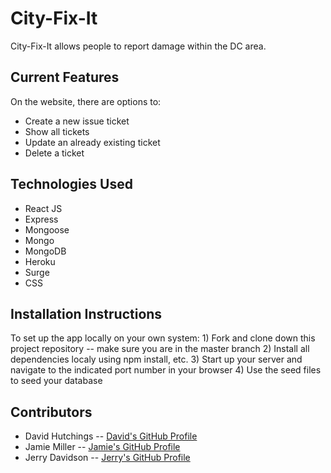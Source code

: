 # City-Fix-It 
City-Fix-It allows people to report damage within the DC area.

## Current Features
On the website, there are options to:
- Create a new issue ticket
- Show all tickets
- Update an already existing ticket
- Delete a ticket

## Technologies Used
- React JS
- Express
- Mongoose
- Mongo
- MongoDB
- Heroku
- Surge
- CSS

## Installation Instructions
To set up the app locally on your own system:
    1) Fork and clone down this project repository -- make sure you are in the master branch
    2) Install all dependencies localy using npm install, etc.
    3) Start up your server and navigate to the indicated port number in your browser
    4) Use the seed files to seed your database

## Contributors
- David Hutchings -- [David's GitHub Profile](https://git.generalassemb.ly/DJHUTCHINGS)
- Jamie Miller -- [Jamie's GitHub Profile](https://git.generalassemb.ly/jamiemiller8)
- Jerry Davidson -- [Jerry's GitHub Profile](https://git.generalassemb.ly/Jwilld)



